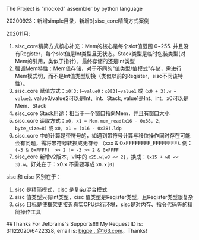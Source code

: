 The Project is “mocked” assembler by python language

20200923：新增simple目录，新增对sisc_core精简方式案例


202011月:
1. sisc_core精简方式核心补充：Mem的核心是每个slot值范围 0~255. 并且没有Register，每个slot值是Int类型且无状态。Stack类型是临时包装类型(对Mem的引用，类似于指针），最终存储的还是Int类型
2. 强调Mem特性：Mem值存储，对于不同的"值类型/值模式"存储，需进行Mem模式切，而不是Int值类型切换（类似以前的Register，sisc不同该特性）。
3. sisc_core 赋值方式：`x0[3:]=value0；x0[3]=value1` 或 `(x0 + 3).w = value2`. value0/value2可以是Int、int、Stack, value1是Int、int。x0可以是Mem、Stack
4. sisc_core Stack用途：相当于一个窗口指向Mem，并且有窗口大小
5. sisc_core 读取方式：`x0, x1 = Mem.mem_read(x16 - 0x38, 2, byte_size=8)` 或 `x0, x1 = (x16 - 0x38).ldp`
6. sisc_core 中的计算是带符号的，如遇到带符号计算与移位操作同时存在可能会有问题，需将带符号转换成无符号 （xxx & 0xFFFFFFFF_FFFFFFFF). 例：`(-3 & 0xFFFF)  >> 2 != -3 >> 2 & 0xFFFF`
7. sisc_core 新增v2版本，v1中的 `x25.w[w8 << 2]`，换成：`(x15 + w8 << 3).w`。好处在于：x0.x 不需要写成 `x0.x[0]`

sisc 和 cisc 区别在于：
1. sisc 是精简模式，cisc 是复杂/混合模式
2. sisc 值类型只有Int类型，cisc 值类型是Register类型，且Register类型很复杂
3. cisc 目标是使框架更接近真实CPU运行环境，sisc是对内存、指令代码等的精简操作工具


##Thanks For Jetbrains's Supports!!!! My Request ID is: 31122020/6422328, email is: bigpe...@163.com。Thanks!
